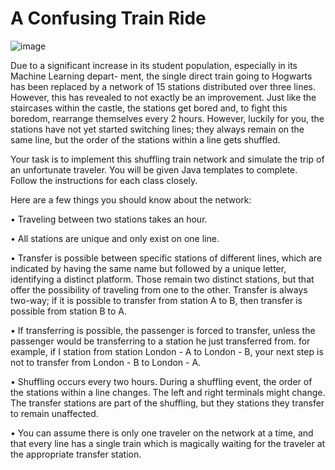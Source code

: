 # A Confusing Train Ride
![image](https://user-images.githubusercontent.com/68981504/148496930-66ce3964-60f7-44be-ab30-45911e0b360d.png)

Due to a significant increase in its student population, especially in its Machine Learning depart- ment, the single direct train going to Hogwarts has been replaced by a network of 15 stations distributed over three lines. However, this has revealed to not exactly be an improvement. Just like the staircases within the castle, the stations get bored and, to fight this boredom, rearrange themselves every 2 hours. However, luckily for you, the stations have not yet started switching lines; they always remain on the same line, but the order of the stations within a line gets shuffled.

Your task is to implement this shuffling train network and simulate the trip of an unfortunate traveler. You will be given Java templates to complete. Follow the instructions for each class closely.

Here are a few things you should know about the network:

• Traveling between two stations takes an hour.

• All stations are unique and only exist on one line.

• Transfer is possible between specific stations of different lines, which are indicated by having the same name but followed by a unique letter, identifying a distinct platform. Those remain two distinct stations, but that offer the possibility of traveling from one to the other. Transfer is always two-way; if it is possible to transfer from station A to B, then transfer is possible from station B to A.

• If transferring is possible, the passenger is forced to transfer, unless the passenger would be transferring to a station he just transferred from. for example, if I station from station London - A to London - B, your next step is not to transfer from London - B to London - A.

• Shuffling occurs every two hours. During a shuffling event, the order of the stations within a line changes. The left and right terminals might change. The transfer stations are part of the shuffling, but they stations they transfer to remain unaffected.

• You can assume there is only one traveler on the network at a time, and that every line has a single train which is magically waiting for the traveler at the appropriate transfer station.
